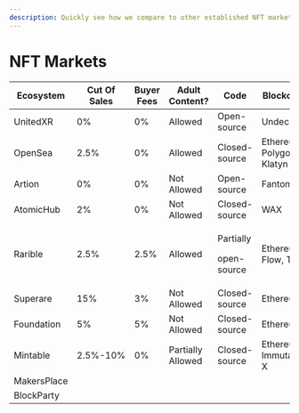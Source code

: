 ```yaml
---
description: Quickly see how we compare to other established NFT markets
---
```


# NFT Markets

| Ecosystem   | Cut Of Sales | Buyer Fees | Adult Content?    | Code                               | Blockchain                |
| ----------- | ------------ | ---------- | ----------------- | ---------------------------------- | ------------------------- |
| UnitedXR    | 0%           | 0%         | Allowed           | Open-source                        | Undecided                 |
| OpenSea     | 2.5%         | 0%         | Allowed           | Closed-source                      | Ethereum, Polygon, Klatyn |
| Artion      | 0%           | 0%         | Not Allowed       | Open-source                        | Fantom                    |
| AtomicHub   | 2%           | 0%         | Not Allowed       | Closed-source                      | WAX                       |
| Rarible     | 2.5%         | 2.5%       | Allowed           | <p>Partially</p><p>open-source</p> | Ethereum, Flow, Tezos     |
| Superare    | 15%          | 3%         | Not Allowed       | Closed-source                      | Ethereum                  |
| Foundation  | 5%           | 5%         | Not Allowed       | Closed-source                      | Ethereum                  |
| Mintable    | 2.5%-10%     | 0%         | Partially Allowed | Closed-source                      | Ethereum, Immutable-X     |
| MakersPlace |              |            |                   |                                    |                           |
| BlockParty  |              |            |                   |                                    |                           |
